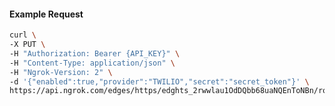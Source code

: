 <!-- Code generated for API Clients. DO NOT EDIT. -->

#### Example Request

```bash
curl \
-X PUT \
-H "Authorization: Bearer {API_KEY}" \
-H "Content-Type: application/json" \
-H "Ngrok-Version: 2" \
-d '{"enabled":true,"provider":"TWILIO","secret":"secret_token"}' \
https://api.ngrok.com/edges/https/edghts_2rwwlau1OdDQbb68uaNQEnToNBn/routes/edghtsrt_2rwwlX2J9ZnZSIKc7AopWH4CxX5/webhook_verification
```
